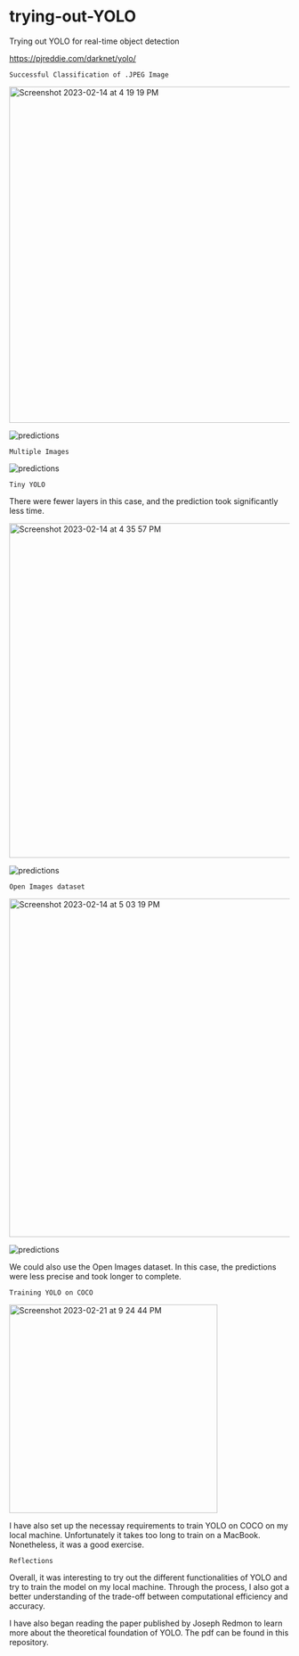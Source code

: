 # trying-out-YOLO


Trying out YOLO for real-time object detection

https://pjreddie.com/darknet/yolo/

```Successful Classification of .JPEG Image```

<img width="603" alt="Screenshot 2023-02-14 at 4 19 19 PM" src="https://user-images.githubusercontent.com/95064358/218764889-e59402b3-ce3a-4dd1-8603-d515059f1ab7.png">

![predictions](https://user-images.githubusercontent.com/95064358/218765412-4308d050-5c11-4db5-9180-5ee629a3606a.jpg)

```Multiple Images```

![predictions](https://user-images.githubusercontent.com/95064358/218766369-aff8e979-5a17-4e1a-9998-fc073d21b7f5.jpg)

```Tiny YOLO```

There were fewer layers in this case, and the prediction took significantly less time.

<img width="600" alt="Screenshot 2023-02-14 at 4 35 57 PM" src="https://user-images.githubusercontent.com/95064358/218769496-32a7cad9-316c-43b4-8404-038a9c936b66.png">

![predictions](https://user-images.githubusercontent.com/95064358/218769592-ec4c7146-0221-4bb4-a1da-f3d643e89d02.jpg)

```Open Images dataset```

<img width="607" alt="Screenshot 2023-02-14 at 5 03 19 PM" src="https://user-images.githubusercontent.com/95064358/218776184-b14369d0-2b59-42bc-8935-e3f6657ed2a6.png">

![predictions](https://user-images.githubusercontent.com/95064358/218776229-1d21e26b-b200-4710-953e-23d3656e6a64.jpg)

We could also use the Open Images dataset. In this case, the predictions were less precise and took longer to complete.

```Training YOLO on COCO```

<img width="374" alt="Screenshot 2023-02-21 at 9 24 44 PM" src="https://user-images.githubusercontent.com/95064358/220439620-270da083-c8f0-4d1c-895e-4436b239e712.png">

I have also set up the necessay requirements to train YOLO on COCO on my local machine. Unfortunately it takes too long to train on a MacBook. Nonetheless, it was a good exercise.

```Reflections```

Overall, it was interesting to try out the different functionalities of YOLO and try to train the model on my local machine. Through the process, I also got a better understanding of the trade-off between computational efficiency and accuracy. 

I have also began reading the paper published by Joseph Redmon to learn more about the theoretical foundation of YOLO. The pdf can be found in this repository.




